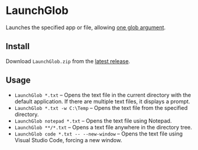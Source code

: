 # LaunchGlob

Launches the specified app or file, allowing [one glob argument](https://github.com/kthompson/glob#supported-pattern-expressions).

## Install

Download `LaunchGlob.zip` from the [latest release](https://github.com/ejball/LaunchGlob/releases/latest).

## Usage

* `LaunchGlob *.txt` – Opens the text file in the current directory with the default application. If there are multiple text files, it displays a prompt.
* `LaunchGlob *.txt -w C:\Temp` – Opens the text file from the specified directory.
* `LaunchGlob notepad *.txt` – Opens the text file using Notepad.
* `LaunchGlob **/*.txt` – Opens a text file anywhere in the directory tree.
* `LaunchGlob code *.txt -- --new-window` – Opens the text file using Visual Studio Code, forcing a new window.
